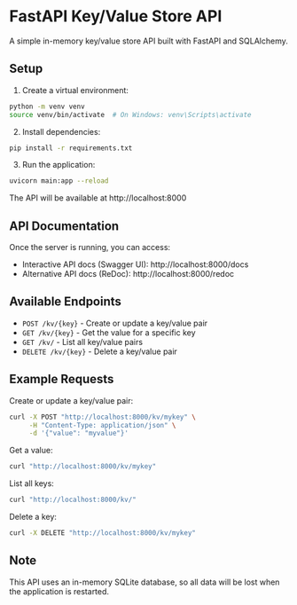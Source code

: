 # FastAPI Key/Value Store API

A simple in-memory key/value store API built with FastAPI and SQLAlchemy.

## Setup

1. Create a virtual environment:
```bash
python -m venv venv
source venv/bin/activate  # On Windows: venv\Scripts\activate
```

2. Install dependencies:
```bash
pip install -r requirements.txt
```

3. Run the application:
```bash
uvicorn main:app --reload
```

The API will be available at http://localhost:8000

## API Documentation

Once the server is running, you can access:
- Interactive API docs (Swagger UI): http://localhost:8000/docs
- Alternative API docs (ReDoc): http://localhost:8000/redoc

## Available Endpoints

- `POST /kv/{key}` - Create or update a key/value pair
- `GET /kv/{key}` - Get the value for a specific key
- `GET /kv/` - List all key/value pairs
- `DELETE /kv/{key}` - Delete a key/value pair

## Example Requests

Create or update a key/value pair:
```bash
curl -X POST "http://localhost:8000/kv/mykey" \
     -H "Content-Type: application/json" \
     -d '{"value": "myvalue"}'
```

Get a value:
```bash
curl "http://localhost:8000/kv/mykey"
```

List all keys:
```bash
curl "http://localhost:8000/kv/"
```

Delete a key:
```bash
curl -X DELETE "http://localhost:8000/kv/mykey"
```

## Note
This API uses an in-memory SQLite database, so all data will be lost when the application is restarted.
